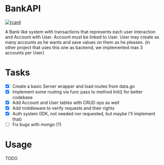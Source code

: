 # BankAPI

[![rcard](https://goreportcard.com/badge/github.com/vovamod/BankAPI)](https://goreportcard.com/report/github.com/vovamod/BankAPI)

A Bank like system with transactions that represents each user interaction and Account with User. Account must be linked to User.
User may create as many accounts as he wants and save values on them as he pleases. (in other project that uses this one as backend, we implemented max 3 accounts per User)

# Tasks
- [x] Create a basic Server wrapper and load routes from data.go
- [x] Implement some routing via func pass to method Init() for better codebase
- [x] Add Account and User tables with CRUD ops as well
- [x] Add middleware to verify requests and their rights
- [x] Auth system (IDK, not needed nor requested, but maybe I'll implement that)
- [ ] Fix bugs with mongo (?)

# Usage
TODO